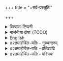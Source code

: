 +++
title = "+सर्व-प्रस्तुतिः"

+++

<details><summary>विश्वास-टिप्पनी</summary>

रजस्य-विषया अलेख्या मता अपि,  
तदा प्रवचन-धारायां विमताविर्भावम् अभिलक्ष्य लिलेखेमाम्।  

इयं देशिकस्यान्तिमप्राया कृतिः - कृतेर् अन्ते स्वजीवन-वर्णने तथेङ्गितम् -

> शेषायुष्य् अपि शेषि-दम्पति-दया-दीक्षाम्+++(=प्रतिज्ञाम्)+++ उदीक्षामहे । 

किञ्च, प्रगत-शिष्येषूत्पन्नान् संशयान् अवलोक्य  
ततः परं विरोधिपरिहाराख्यं रहस्यग्रन्थम् अपरम् अप्य् अरचयत्।  
चिल्लरे-रहस्य-ग्रन्थेष्व् अत्रानुक्ताः केचन विषया वर्तन्तय् इत्य् अध्येयाः। 

अत्र श्रुतिर् नोदाहृतैव मूले -  
सम्प्रदाये प्रविष्टानां स्त्री-शूद्राणाम् अप्य् अधिकारोऽत्रास्तीत्य् अतः।  
किञ्च सारबोधिनी-व्याख्याने श्रुतय उदाहृताः (मूले तत्र तत्र "आदि"-शब्देन सूचिता इति)।
</details>

<details><summary>मार्जनीया दोषाः (TODO)</summary>

ऩकारस्य नकारो वर्तते मूले बहुत्र १-९ अधिकारेषु।  
एवं सारबोधिन्याम् ५-९ अधिकारेषु। 

स्पानीयो ऽनुवादो बहुत्र न कृतः - यन्त्रसहकृतेन भाषाभिज्ञेन कार्यम्।  
हिन्द्य्-अनुवादोऽप्य् अपेक्षितः। 

राजगोपालानुवादे क्वचिद् विपरीतार्थाः प्रतिपादिता अस्माभिर् मार्जिताः - तत्र तत्र ~~मार्जनरेखा~~ स्थापिता।
</details>



<details><summary>English</summary>

Translated into English with Introduction and Notes by M. R. Rajagopala Ayyaṅgār, M. A. (Formerly of the Madras Educational Service)  
Published by: Agnihothram Rāmanuja Thathachariar,  
Kumbakonam.

Archive [link](https://archive.org/details/in.ernet.dli.2015.92385).
</details>

<details><summary>४२तमाहोबिल-यतिः - गुरुवन्दनम्</summary>

॥ श्रीः ॥   
श्रीमते हयग्रीवाय नमः ॥  
श्रीमते लक्ष्मीनृसिंहपरब्रह्मणे नमः ॥  
श्रीमते प्रणतार्तिहरवरदपरब्रह्मणे नमः ॥   

श्रीमल्-लक्ष्मी-नृसिंहे कटुतर-निनद-त्रस्त-विश्वाण्ड उग्रे  
वीरे दैत्येन्द्र-वक्षो-विदलनमुदिते भीषणे विष्णु-सञ्ज्ञे ।  
**भूयाद् भक्तिः** परा मे **ज्वलति** सकल-वित्-सार्व-भौमे ऽतिभद्रे   
पत्यौ सर्वस्य मृत्योर् मृति-कृति विनतानन्द+++(→पक्षे वैनतेयो मालोलविग्रहमूलस्थः)+++-कन्दे मुकुन्दे ॥१॥  

**वन्दे** नृसिंह-जायाम्  
अनादि-मायाम् अपोहितुं हेयाम् +++(→मायाम्)+++ ।  
सुललित-सुन्दर-कायां  
सुरेन्द्र-गेयां सुरर्षिभिर् **ध्येयाम्** ॥२॥  

वन्दे सूत्रवती-नाथं  
विष्वक्सेनम् अहर्निशम् ।  
यद्-वेत्र-चलनाद् विघ्ना  
**विद्रवन्ति** दिशो दश ॥ ३ ॥  

विचित्रां भगवद् **भक्तिं**  
रूपिणीं रस-वाहिनीम् ।  
**वन्दे** वाग्-अ-परिच्छेद्यां  
वकुला-भरणाभिधाम् ॥ ४ ॥  

नाथ-यामुन-योगीन्द्र-  
सूक्तीर् हृदि **विभावये** ।  
यद्-उपज्ञं यतीन्द्रस्य  
ज्ञानं निस्सीम-वैभवम् ॥ ५ ॥  

**वन्दे** यतीन्द्रम् अनिशं  
यत्-सूक्त्य्--अ-मृत-वाहिनी ।  
संसार-सर्प-सन्दष्ट–  
जीव-जीवातुर् अद्भुता ॥ ६ ॥  

वेदान्त-सूरि-चरणौ  
**वन्दिषीय** मुहुर्महुः ।  
यद्-ध्यान-लेशतस् सार-  
शास्त्र-भावो मम **स्फुटः** ॥ ७ ॥  

कालेऽस्मिन् श्री-नृ-सिंहस् स्व-पद-कमल-संसेवन-ध्यान-पूजा-  
योग्यान् अन्यान् **अ-दृष्ट्वा** रघुवर-नयतस् **स्वार्चनायाविर् आसीत्** ।  
आदि-श्रीवण्-शठ-द्विड्--यति-तनुर् इति यस् सम्यग् **उत्प्रेक्षितोऽभूत्**   
**जीयात्** सोऽयं नृ-कण्ठी-रव-पद-**परिचर्यैक-सन्तुष्ट**-चित्तः ॥८॥  

स्तुति-**पुलकाङ्कित**-गात्रं  
+++(स्तुति←)+++नृहरेर् बाष्पाम्बुना **लसन्**-नेत्रम् ।  
**वन्दे** शठ-रिपु-रामा-  
वरज-मुनीन्द्रं मदीय-कुल-नाथम् ॥९॥  

**दान-विनिर्जित**-कल्पं+++(→वृक्षं)+++  
दयालुम् अनघं दमादि-गुण-पूर्णम् ।  
श्री-रङ्ग-नाथ-योगि-  
प्रवरम् अहं **भावये** गुरूत्तंसम् ॥१०॥  

वीर-रघ्व्-ईट्-छठा-राति-  
योगिराजं **भजे** ऽनिशम् ।  
ज्ञानानुष्ठान-वैराग्य-  
वारिधिं मम शेवधिम्+++(=सम्पत्)+++ ॥११॥  

यो ऽसाव् आचार्य-भक्तौ मधुर-कविर् इति **प्रोच्यते** सर्वलोकैः   
विष्णोर् भक्तौ तथा यं **कथयति** जनता कारि+++(←शठारिपिता)+++-सूनोस् समानम् ।  
श्रीभाष्यादि-प्रचारे यति-पतिर् इति यं **मेनिरे** पण्डिताग्र्याः   
सो ऽयं **जेजीयतां** श्री-नर-हरि-शठ-जिद्-योगि-राजो दयालुः ॥१२॥  

लक्ष्मी-नृ-हरि-शठ-द्विड्-  
यति-पति-चरणौ **व्रजामि शरणम्** अहम् ।  
यत्-**परिचरणाद् आत्तो**  
ब्रह्मानुभवोऽप्य् अहो मयाऽत्रैव ॥१३॥   

काञ्चन-कृष्णाभिख्यां  
करुणाम् इव रूपिणीं क्षमा-मुख्याम् ।  
अपि+++(←अतः)+++ सञ्चरणवतीं मे  
प्रपत्तिविद्यां **भजे** सदा हृद्याम् ॥१४॥  
</details>


<details><summary>४२तमाहोबिल-यतिः - प्रतिज्ञादि</summary>

एवं श्रीनृहरेः पदाम्बु-ज-युगं **ध्यात्वा**, गुरूणां ततिं   
**नत्वा**, तत्र च वेद-मौलि-गुरु-राट्-पादाम्बु-जे **न्यस्त**-धीः ।  
श्री-रङ्गादि-शठारि-योगि--नृ-पतिर् व्याख्यां रहस्य-त्रयी-  
सारस्य **+आतनुते** गिरा सरलया सारार्थ-सम्बोधिनीम् ॥१५॥  

क्वाहं मन्दमतिः क्व चातिगहना वेदान्त-सूरेर् गिरो  
**जानन्न्** एवम् अहं धिया चपलया **व्याख्यातुम् इच्छामि** ताः ।  
**क्षन्तव्यं** मम साहसं बुधवरैर्, **नोपेक्षणीया** कृतिस्  
त्व् एषा चाढ्य-वरैर् इवाल्प-कणिका कामं गुणैक-स्पृहैः ॥१६॥  

व्याख्यान-पञ्चकानुक्तो  
**न** कोप्य् अर्थो **ऽस्ति** यद्य् अपि ।  
तथापि **क्रियते** व्याख्या  
वाचां मम **विशुद्धये** ॥१७॥+++(4)+++  

अन्योक्तार्थस्य **कथनं**  
दोषो यद्य् अत्र **मन्यते** ।  
आद्येतरस्मिन् व्याख्याने  
सर्वत्रायं **दुर्-उद्धरः** ॥१८॥ +++(5)+++ 

+++(तेषु पञ्चसु)+++ क्वचित् किञ्चिद् विशेषेण  
**तत्राश्वासो मतस्** तव ।  
अत्रापि स भवेद् एव  
ततस् **सार्थो ममोद्यमः** ॥१९॥  

श्री-नृसिंह-शठाराति-  
योगिनो नृहरेर् अपि ।  
**आज्ञयाऽत्र प्रवृत्तस्य**  
**को** वा **भारो** भवेन् मम ॥२०॥+++(5)+++   

लक्ष्मी-नृहरिर् एवैतद्-  
व्याख्यां स्वप्रीतये स्वयम् ।  
लेखिनी-स्थान-भूतेन  
मया **लिखति** सादरम् ॥२१॥  +++(5)+++
</details>

<details><summary>४२तमाहोबिल-यतिः - परिचयः</summary>

श्रियःपतियाय्, अखिल-हेयप्रत्यनीक-कल्याणैकतानऩाय्,  
परम-कारुणिकऩ् आय्प् पोन्द नारायणऩ् 

> "सॆऩ्ऱु सॆऩ्ऱागिलुङ् गण्डु  
> सऩ्मम् कऴिप्पाऩ् ऎण्णि ऒऩ्ऱिय् ऒऩ्ऱिय् उलगम् पडैत्ताऩ्" 

ऎऩ्गिऱबडिये  

> ऒरु कल्बत्तिऱ्कु ऒरु जीवऩ् आवदु  
तम्मै उळ्ळ बडि कण्डु  
उज्जीविक्कक् कडवऩ् +++(5)+++ 

ऎऩ्गिऱ ऎण्णत्ताले  
अडिक्क् अडि जगत्तै **सृष्टि सॆय्दु**  

‘यो ब्रह्माणं’ ऎऩ्गिऱ बडिये  
ब्रह्मावुक्कु अडियिलेये  
वेदोपदेशादिगळैप् पण्णियुम्,  
पिऩ्बु तत्-तद्-अवसरङ्गळिल्  
सनकादिगळैक् कॊण्डु  
निवृत्ति-धर्मङ्गळैप् **प्रवर्त्तिप्पित्तुम्**,  
नारायण-गीताचार्य-रूपेण ताऩे **वॆळि निऩ्ऱु**  
**ज्ञानोपदेशङ्गळैच् चॆय्दुम्**,  
इक्-कलि-युगं वन्दवाऱे,  
अधिकारि-दौर्लभ्यत्ताले  
ताम् प्रवर्त्तिप्पित्त कर्म-ज्ञान-भक्तियोग-प्रतिपादक-शास्त्र-**भागङ्गळ् पयऩ् पडामल्** पोऩमैयैक्+++(=??)+++ **गणिसित्तु**  
‘द्वापरस्य युगस्यान्ते आदौ कलियुगस्य च’ ऎऩ्गिऱबडि  
प्रपत्ति-प्रधानमाऩ श्रीपाञ्चरात्रशास्त्रत्तै **प्रवर्तिप्पित्तु**,  

अदुवुम् विस्तृतमाय् विविध-प्रकारम् आय्प् पोन्ददाल्  
अदिलुम् ऋषि-प्रायर्गळ् आऩ महामतिकळुक्कु अऩ्ऱि  
मन्द-मतिगळुक्कु प्रयोजनम् इल्लामैयैक् **करुदि**  
तामे "वॆऩ्ऱिप्+++(=??)+++ पुगऴ् तिरु-वेङ्कट-नाथऩ् ऎऩ्ऩुम् गुरुव् आय्त्"  
तूप्पुलिल् **अवतरित्तु**  
नाथ-यामुन-यतिवरादिगळाले प्रवर्तितम् आऩ व्यास-सिद्धान्तत्तैप्  
पल ग्रन्थङ्गळालुम्, पल-बडिय् आग **स्थिर-प्रतिष्ठितम् आक्कि**  
प्रपत्तियै सपरिकरम् आय् साधिकारम् आय्  
मासऱ विळक्कुम् ‘‘श्रीमद्-रहस्य-त्रयसार’’म् ऎऩ्ऩुम् महाप्रबन्धत्तै वॆळिय् इट्ट् अरुळिऩाऩ्।  

इदिल् सकल-वेदान्त-सारतमङ्गळ् आऩ रहस्य-त्रयङ्गळिऩ् अर्थम् विशदीकरिक्कप् पडुगैयालुम्,  
स्मृतीतिहास-पुराण-पञ्चरात्र-दिव्यसूरि-प्रबन्धादिगळ् प्रमाणङ्गळ् आग उदाहरिक्कप् पडुगैयालुम्,  
इदऱ्कु श्रुति-स्मृत्य्-आदि सर्व-सच्-छास्त्रङ्गळोडुम् **सेर्त्तिय् उण्डु**। 

मुमुक्षुक्कळाय्, आकिञ्चन्य-धनिकर्गळ् आय्प् पोन्द नमक्कु  
सपरिकरम् आऩ भक्तियोगत्तै विशदीकरिक्किऱ सूत्र-भाष्यादिगळिऱ् काट्टिलुम्  
सुकरोपायम् आऩ प्रपत्तियिऩ् स्वरूप-परिकराधिकारादिगळै विशदीकरिक्किऱ इप् प्रबन्धमे **उपादेयतमम्।** +++(5)+++ 

इदु सरळमाऩ मणि प्रवाळ नडैयिलमैन्दिरुप्पदालुम्,  
सत्-सम्प्रदायत्तोडु श्रीभाष्यत्तिल् चिरपरिचयम् पण्णिऩ महाप्राज्ञर्गळुक्कुम् अऱियवरिद् आऩ अर्थङ्गळैप् पॊदिन्दुगॊण्ड् इरुप्पदालुम्  
मन्दप्रज्ञरोडु महाप्राज्ञरोडु वासियऱ गुण-ग्राहिकळाऩ सर्वजनङ्गळालुम् कॊण्डाडप्पडुम् ओर् अद्भुत-ग्रन्थरत्नम्। 

आगैयालिदै चिरकालम् महाभाग्य-लब्ध-सदाचार्यादि-शुश्रूषैयाले सम्यग्ग्रहणम् पण्णि, बहुधा मननम् पण्णि, बहुधा प्रवचनम् पण्णि कृतार्थऩाऩदु मात्रमऩ्ऱिक्के इत्तोडु व्याख्यातृत्व-रूपसम्बन्धत्तैयुम् पॆऱ्ऱु कृतार्थऩागक् करुदि इदऱ्कु व्याख्यानमॆऴुदुगिऱोम्।  
दयतां देशिको मे दयाळुः।  
</details>
